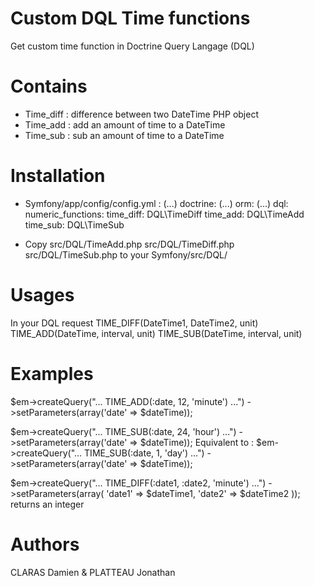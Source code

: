 # Custom DQL Time functions
Get custom time function in Doctrine Query Langage (DQL)

# Contains
- Time_diff : difference between two DateTime PHP object
- Time_add  : add an amount of time to a DateTime
- Time_sub  : sub an amount of time to a DateTime

# Installation
- Symfony/app/config/config.yml :
(...)
doctrine:
    (...)
    orm:
        (...)
        dql:
            numeric_functions:
                time_diff: DQL\TimeDiff
                time_add: DQL\TimeAdd
                time_sub: DQL\TimeSub
  
- Copy src/DQL/TimeAdd.php src/DQL/TimeDiff.php src/DQL/TimeSub.php to your Symfony/src/DQL/

# Usages
In your DQL request
TIME_DIFF(DateTime1, DateTime2, unit)
TIME_ADD(DateTime, interval, unit)
TIME_SUB(DateTime, interval, unit)

# Examples
$em->createQuery("... TIME_ADD(:date, 12, 'minute') ...")
   ->setParameters(array('date' => $dateTime));

$em->createQuery("... TIME_SUB(:date, 24, 'hour') ...")
   ->setParameters(array('date' => $dateTime));
Equivalent to :
$em->createQuery("... TIME_SUB(:date, 1, 'day') ...")
   ->setParameters(array('date' => $dateTime));

$em->createQuery("... TIME_DIFF(:date1, :date2, 'minute') ...")
   ->setParameters(array(
		'date1' => $dateTime1,
		'date2' => $dateTime2
	)); 
returns an integer

# Authors
CLARAS Damien & PLATTEAU Jonathan
